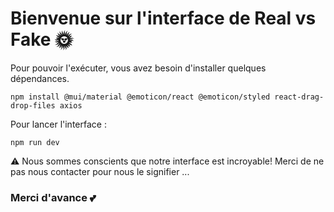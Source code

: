 # Bienvenue sur l'interface de Real vs Fake :sun_with_face:

Pour pouvoir l'exécuter, vous avez besoin d'installer quelques dépendances. 

```
npm install @mui/material @emoticon/react @emoticon/styled react-drag-drop-files axios
```

Pour lancer l'interface :
```
npm run dev
```

:warning: Nous sommes conscients que notre interface est incroyable! Merci de ne pas nous contacter pour nous le signifier ...
### Merci d'avance :two_hearts:

